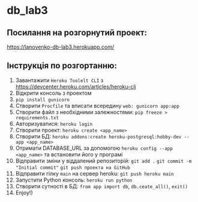 # db_lab3

## Посилання на розгорнутий проект:
https://lanovenko-db-lab3.herokuapp.com/

## Інструкція по розгортанню:
1. Завантажити `Heroku Toolelt CLI` з https://devcenter.heroku.com/articles/heroku-cli
2. Відкрити консоль з проектом
3. `pip install gunicorn`
4. Створити `Procfile` та вписати всередину `web: gunicorn app:app`
5. Створити файл з необхідними залежностями: `pip freeze > requirements.txt`
6. Авторизуватися: `heroku login`
7. Створити проект: `heroku create <app_name>`
8. Створити БД: `heroku addons:create heroku-postgresql:hobby-dev --app <app_name>`
9. Отримати DATABASE_URL за допомогою `heroku config --app <app_name>` та встановити його у програмі
10. Відправити зміни у віддалений репозиторій:
`git add .`
`git commit -m "Initial commit"`
`git push проекта на GitHub`
11. Відправити гілку `main` на сервер heroku: `git push heroku main`
12. Запустити Python консоль: `heroku run python`
13. Створити сутності в БД: `from app import db`, `db.ceate_all()`, `exit()`
14. Enjoy!)
